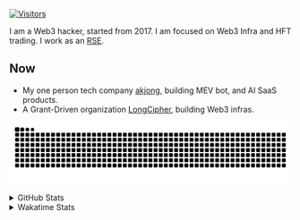 <!-- markdownlint-disable MD041 MD010 MD033 -->
[![Visitors](https://api.visitorbadge.io/api/daily?path=Akagi201%2FAkagi201&label=Visitors%20Today&countColor=%2337d67a)](https://visitorbadge.io/status?path=Akagi201%2FAkagi201)

I am a Web3 hacker, started from 2017. I am focused on Web3 Infra and HFT trading.
I work as an [RSE](https://us-rse.org/about/what-is-an-rse/).

## Now

* My one person tech company [akjong](https://github.com/akjong), building MEV bot, and AI SaaS products.
* A Grant-Driven organization [LongCipher](https://github.com/longcipher), building Web3 infras.

[![github contribution grid snake animation](https://raw.githubusercontent.com/Akagi201/Akagi201/output/github-contribution-grid-snake.svg#gh-light-mode-only)](https://github.com/Akagi201)

<details>
<summary>GitHub Stats</summary>
  <a href="https://github.com/Akagi201"><img alt="Profile Detail" src="https://raw.githubusercontent.com/Akagi201/Akagi201/master/profile-summary-card-output/dracula/0-profile-details.svg" /></a>
  <a href="https://github.com/Akagi201"><img alt="Github Stats" src="https://raw.githubusercontent.com/Akagi201/Akagi201/master/profile-summary-card-output/dracula/3-stats.svg" /></a>
  <a href="https://github.com/Akagi201"><img alt="Lang By Commits" src="https://raw.githubusercontent.com/Akagi201/Akagi201/master/profile-summary-card-output/dracula/2-most-commit-language.svg" /></a>
</details>

<details>
<summary>Wakatime Stats</summary>
<br>

<!--START_SECTION:waka-->

```txt
From: 25 April 2025 - To: 02 May 2025

Total Time: 17 hrs 56 mins

Other        9 hrs 2 mins    ████████████▓░░░░░░░░░░░░   50.41 %
Markdown     2 hrs 17 mins   ███▒░░░░░░░░░░░░░░░░░░░░░   12.77 %
Rust         2 hrs 13 mins   ███░░░░░░░░░░░░░░░░░░░░░░   12.43 %
sh           1 hr 50 mins    ██▓░░░░░░░░░░░░░░░░░░░░░░   10.24 %
TOML         1 hr 1 min      █▒░░░░░░░░░░░░░░░░░░░░░░░   05.69 %
Python       36 mins         █░░░░░░░░░░░░░░░░░░░░░░░░   03.43 %
TypeScript   22 mins         ▓░░░░░░░░░░░░░░░░░░░░░░░░   02.05 %
JSON         10 mins         ▒░░░░░░░░░░░░░░░░░░░░░░░░   00.98 %
Text         4 mins          ░░░░░░░░░░░░░░░░░░░░░░░░░   00.45 %
JavaScript   4 mins          ░░░░░░░░░░░░░░░░░░░░░░░░░   00.39 %
```

<!--END_SECTION:waka-->

</details>
